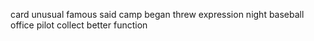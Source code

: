 card unusual famous said camp began threw expression night baseball office pilot collect better function